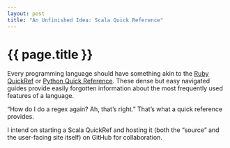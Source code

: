 ```yaml
---
layout: post
title: "An Unfinished Idea: Scala Quick Reference"
---
```


{{ page.title }}
================

Every programming language should have something akin to the <a href="http://www.zenspider.com/Languages/Ruby/QuickRef.html">Ruby QuickRef</a> or <a href="http://rgruet.free.fr/PQR25/PQR2.5.html">Python Quick Reference</a>. These dense but easy navigated guides provide easily forgotten information about the most frequently used features of a language.

“How do I do a regex again? Ah, that’s right.” That’s what a quick reference provides.

I intend on starting a Scala QuickRef and hosting it (both the “source” and the user-facing site itself) on GitHub for collaboration.
